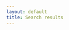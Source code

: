 ```yaml
---
layout: default
title: Search results
---
```

<!-- Test lunr.js for search results -->
<!--<script src="{{ site.baseurl }}/js/lunr.min.js"></script>-->
<ul class="search-results"></ul>
<div class="search-spinner"></div>

<script>
    var w;
    function useSearchWorker(){       
        if(typeof(w) == "undefined") {
            w = new Worker("{{ site.baseurl }}/js/search-worker.js");
        }
        w.onmessage = function(e){
			console.log("e");
			console.log(e);
            handleWorkerMessage(e.data);
        }
    } 
    
    function workerFallback(vars){
		//document.write("<script type='text/javascript' src='{{ site.baseurl }}/js/search-worker.js'><"+"/script>");
		/*var scr  = document.createElement('script'),
			head = document.head || document.getElementsByTagName('head')[0];
			scr.src = '{{ site.baseurl }}/js/search-worker.js';
			scr.async = false; // optionally

		head.insertBefore(scr, head.firstChild);*/
		//var callback = function(vars){
		var callback = function(){
			launchOutsideWorker(vars);
		}
//		getScript("{{ site.baseurl }}/js/search-worker.js", callback, vars);
		getScript("{{ site.baseurl }}/js/search-worker.js", callback);
    }
</script>

<script src="{{ site.baseurl }}/js/search-results.js"></script>
